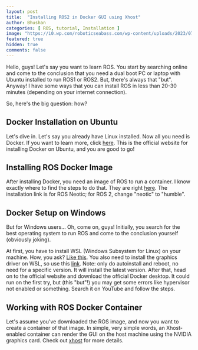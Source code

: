 ```yaml
---
layout: post
title:  "Installing ROS2 in Docker GUI using Xhost"
author: Bhushan
categories: [ ROS, tutorial, Installation ]
image: "https://i0.wp.com/roboticseabass.com/wp-content/uploads/2023/07/docker_ros2_banner.png?fit=1122%2C519&ssl=1&auto=format&fit=crop&w=750&q=80"
featured: true
hidden: true
comments: false
---
```


Hello, guys! Let's say you want to learn ROS. You start by searching online and come to the conclusion that you need a dual boot PC or laptop with Ubuntu installed to run ROS1 or ROS2. But, there's always that "but". Anyway! I have some ways that you can install ROS in less than 20-30 minutes (depending on your internet connection).

So, here's the big question: how?

## Docker Installation on Ubuntu

Let's dive in. Let's say you already have Linux installed. Now all you need is Docker. If you want to learn more, click [here](https://cloudcone.com/docs/article/how-to-install-docker-on-ubuntu-22-04-20-04/). This is the official website for installing Docker on Ubuntu, and you are good to go!

## Installing ROS Docker Image

After installing Docker, you need an image of ROS to run a container. I know exactly where to find the steps to do that. They are right [here](http://wiki.ros.org/docker/Tutorials/Docker). The installation link is for ROS Neotic; for ROS 2, change "neotic" to "humble".

## Docker Setup on Windows

But for Windows users... Oh, come on, guys! Initially, you search for the best operating system to run ROS and come to the conclusion yourself (obviously joking).

At first, you have to install WSL (Windows Subsystem for Linux) on your machine. How, you ask? [Like this](https://www.how2shout.com/how-to/how-to-install-ubuntu-22-04-on-windows-11-or-10-wsl.html). You also need to install the graphics driver on WSL, so use this [link](https://www.linuxcapable.com/install-nvidia-drivers-on-ubuntu-linux/#Section-3-Install-NVIDIA-Drivers-with-Ubuntu-Repository-using-CLI). Note: only do autoinstall and reboot, no need for a specific version. It will install the latest version. After that, head on to the official website and download the official Docker desktop. It could run on the first try, but (this "but"!) you may get some errors like hypervisor not enabled or something. Search it on YouTube and follow the steps.

## Working with ROS Docker Container

Let's assume you've downloaded the ROS image, and now you want to create a container of that image. In simple, very simple words, an Xhost-enabled container can render the GUI on the host machine using the NVIDIA graphics card. Check out [xhost](https://robofoundry.medium.com/trying-out-ros2-humble-hawksbill-using-docker-4490bc88c926) for more details.
